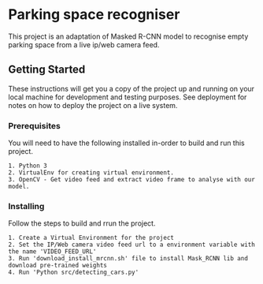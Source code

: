 # Parking space recogniser

This project is an adaptation of Masked R-CNN model to recognise empty parking space from a live ip/web camera feed. 



## Getting Started

These instructions will get you a copy of the project up and running on your local machine for development and testing purposes. See deployment for notes on how to deploy the project on a live system.

### Prerequisites

You will need to have the following installed in-order to build and run this project.
 
```
1. Python 3
2. VirtualEnv for creating virtual environment.
3. OpenCV - Get video feed and extract video frame to analyse with our model.
```

### Installing

Follow the steps to build and rrun the project.

```
1. Create a Virtual Environment for the project
2. Set the IP/Web camera video feed url to a environment variable with the name 'VIDEO_FEED_URL'
3. Run 'download_install_mrcnn.sh' file to install Mask_RCNN lib and download pre-trained weights
4. Run 'Python src/detecting_cars.py' 
```